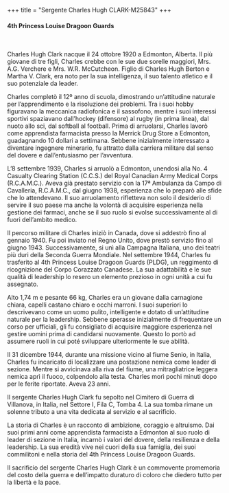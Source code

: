 +++
title = "Sergente Charles Hugh CLARK-M25843"
+++

#### 4th Princess Louise Dragoon Guards
<br>


Charles Hugh Clark nacque il 24 ottobre 1920 a Edmonton, Alberta. Il più giovane di tre figli, Charles crebbe con le sue due sorelle maggiori, Mrs. A.G. Verchere e Mrs. W.R. McCutcheon. Figlio di Charles Hugh Berton e Martha V. Clark, era noto per la sua intelligenza, il suo talento atletico e il suo potenziale da leader.

Charles completò il 12º anno di scuola, dimostrando un’attitudine naturale per l’apprendimento e la risoluzione dei problemi. Tra i suoi hobby figuravano la meccanica radiofonica e il sassofono, mentre i suoi interessi sportivi spaziavano dall’hockey (difensore) al rugby (in prima linea), dal nuoto allo sci, dal softball al football. 
Prima di arruolarsi, Charles lavorò come apprendista farmacista presso la Merrick Drug Store a Edmonton, guadagnando 10 dollari a settimana. Sebbene inizialmente interessato a diventare ingegnere minerario, fu attratto dalla carriera militare dal senso del dovere e dall’entusiasmo per l’avventura.

L’8 settembre 1939, Charles si arruolò a Edmonton, unendosi alla No. 4 Casualty Clearing Station (C.C.S.) del Royal Canadian Army Medical Corps (R.C.A.M.C.). Aveva già prestato servizio con la 17ª Ambulanza da Campo di Cavalleria, R.C.A.M.C., dal giugno 1938, esperienza che lo preparò alle sfide che lo attendevano. 
Il suo arruolamento rifletteva non solo il desiderio di servire il suo paese ma anche la volontà di acquisire esperienza nella gestione dei farmaci, anche se il suo ruolo si evolse successivamente al di fuori dell’ambito medico.

Il percorso militare di Charles iniziò in Canada, dove si addestrò fino al gennaio 1940. Fu poi inviato nel Regno Unito, dove prestò servizio fino al giugno 1943. Successivamente, si unì alla Campagna Italiana, uno dei teatri più duri della Seconda Guerra Mondiale. Nel settembre 1944, Charles fu trasferito al 4th Princess Louise Dragoon Guards (PLDG), un reggimento di ricognizione del Corpo Corazzato Canadese. La sua adattabilità e le sue qualità di leadership lo resero un elemento prezioso in ogni unità a cui fu assegnato.

Alto 1,74 m e pesante 66 kg, Charles era un giovane dalla carnagione chiara, capelli castano chiaro e occhi marroni. I suoi superiori lo descrivevano come un uomo pulito, intelligente e dotato di un’attitudine naturale per la leadership. Sebbene sperasse inizialmente di frequentare un corso per ufficiali, gli fu consigliato di acquisire maggiore esperienza nel gestire uomini prima di candidarsi nuovamente. Questo lo portò ad assumere ruoli in cui poté sviluppare ulteriormente le sue abilità.

Il 31 dicembre 1944, durante una missione vicino al fiume Senio, in Italia, Charles fu incaricato di localizzare una postazione nemica come leader di sezione. Mentre si avvicinava alla riva del fiume, una mitragliatrice leggera nemica aprì il fuoco, colpendolo alla testa. Charles morì pochi minuti dopo per le ferite riportate. Aveva 23 anni.

Il sergente Charles Hugh Clark fu sepolto nel Cimitero di Guerra di Villanova, in Italia, nel Settore I, Fila C, Tomba 4. La sua tomba rimane un solenne tributo a una vita dedicata al servizio e al sacrificio.

La storia di Charles è un racconto di ambizione, coraggio e altruismo. Dai suoi primi anni come apprendista farmacista a Edmonton al suo ruolo di leader di sezione in Italia, incarnò i valori del dovere, della resilienza e della leadership. La sua eredità vive nei cuori della sua famiglia, dei suoi commilitoni e nella storia del 4th Princess Louise Dragoon Guards.

Il sacrificio del sergente Charles Hugh Clark è un commovente promemoria del costo della guerra e dell’impatto duraturo di coloro che diedero tutto per la libertà e la pace.


